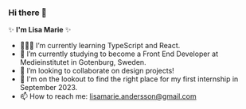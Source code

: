 ### Hi there 👋

✨ **I'm Lisa Marie** ✨ 

- 👩🏻‍💻 I’m currently learning TypeScript and React.
- 🌱 I’m currently studying to become a Front End Developer at Medieinstitutet in Gotenburg, Sweden. 
- 👯 I’m looking to collaborate on design projects!
- 👀 I'm on the lookout to find the right place for my first internship in September 2023.
- 📫 How to reach me: lisamarie.andersson@gmail.com
